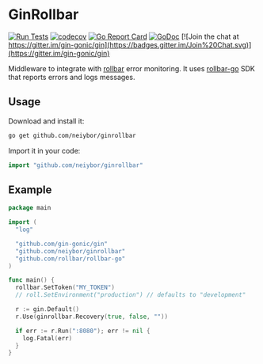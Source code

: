 # GinRollbar

[![Run Tests](https://github.com/neiybor/ginrollbar/actions/workflows/go.yml/badge.svg)](https://github.com/neiybor/ginrollbar/actions/workflows/go.yml)
[![codecov](https://codecov.io/gh/neiybor/ginrollbar/branch/master/graph/badge.svg)](https://codecov.io/gh/neiybor/ginrollbar)
[![Go Report Card](https://goreportcard.com/badge/github.com/neiybor/ginrollbar)](https://goreportcard.com/report/github.com/neiybor/ginrollbar)
[![GoDoc](https://godoc.org/github.com/neiybor/ginrollbar?status.svg)](https://godoc.org/github.com/neiybor/ginrollbar)
[![Join the chat at https://gitter.im/gin-gonic/gin](https://badges.gitter.im/Join%20Chat.svg)](https://gitter.im/gin-gonic/gin)

Middleware to integrate with [rollbar](https://rollbar.com/) error monitoring. It uses [rollbar-go](https://github.com/rollbar/rollbar-go) SDK that reports errors and logs messages.

## Usage

Download and install it:

```sh
go get github.com/neiybor/ginrollbar
```

Import it in your code:

```go
import "github.com/neiybor/ginrollbar"
```

## Example

```go
package main

import (
  "log"

  "github.com/gin-gonic/gin"
  "github.com/neiybor/ginrollbar"
  "github.com/rollbar/rollbar-go"
)

func main() {
  rollbar.SetToken("MY_TOKEN")
  // roll.SetEnvironment("production") // defaults to "development"

  r := gin.Default()
  r.Use(ginrollbar.Recovery(true, false, ""))

  if err := r.Run(":8080"); err != nil {
    log.Fatal(err)
  }
}
```
